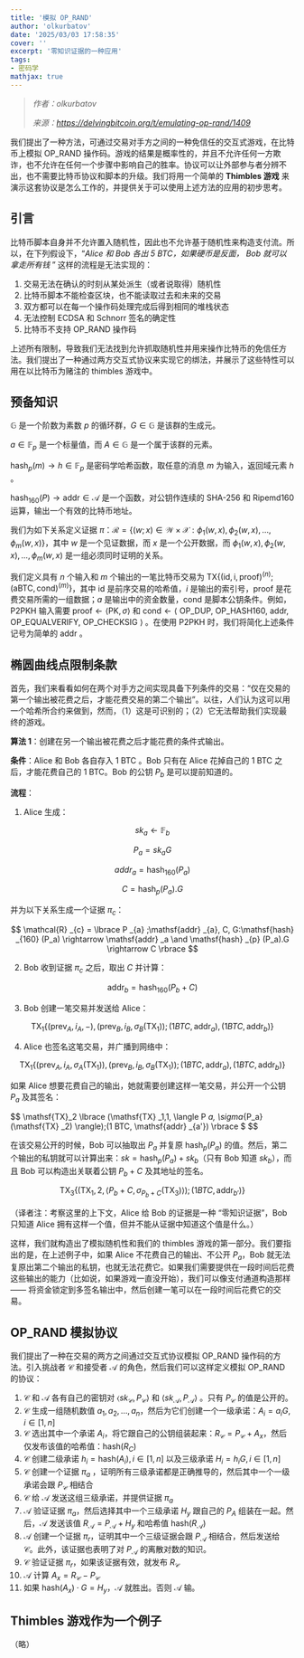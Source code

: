 ```yaml
---
title: '模拟 OP_RAND'
author: 'olkurbatov'
date: '2025/03/03 17:58:35'
cover: ''
excerpt: '零知识证据的一种应用'
tags:
- 密码学
mathjax: true
---
```



> *作者：olkurbatov*
> 
> *来源：<https://delvingbitcoin.org/t/emulating-op-rand/1409>*



我们提出了一种方法，可通过交易对手方之间的一种免信任的交互式游戏，在比特币上模拟 OP_RAND 操作码。游戏的结果是概率性的，并且不允许任何一方欺诈，也不允许在任何一个步骤中影响自己的胜率。协议可以让外部参与者分辨不出，也不需要比特币协议和脚本的升级。我们将用一个简单的 **Thimbles 游戏** 来演示这套协议是怎么工作的，并提供关于可以使用上述方法的应用的初步思考。

## 引言

比特币脚本自身并不允许置入随机性，因此也不允许基于随机性来构造支付流。所以，在下列假设下，“*Alice 和 Bob 各出 5 BTC，如果硬币是反面， Bob 就可以拿走所有钱* ” 这样的流程是无法实现的：

1. 交易无法在确认的时刻从某处派生（或者说取得）随机性
2. 比特币脚本不能检查区块，也不能读取过去和未来的交易
3. 双方都可以在每一个操作码处理完成后得到相同的堆栈状态
4. 无法控制 ECDSA 和 Schnorr 签名的确定性
5. 比特币不支持 OP_RAND 操作码 

上述所有限制，导致我们无法找到允许抓取随机性并用来操作比特币的免信任方法。我们提出了一种通过两方交互式协议来实现它的绑法，并展示了这些特性可以用在以比特币为赌注的 thimbles 游戏中。

## 预备知识

$\mathbb{G}$ 是一个阶数为素数 $p$ 的循环群，$G \in \mathbb{G}$ 是该群的生成元。

$a \in \mathbb{F}_p$ 是一个标量值，而 $A \in \mathbb{G}$ 是一个属于该群的元素。

$\mathsf{hash}_p(m) \rightarrow h\in \mathbb{F}_p$ 是密码学哈希函数，取任意的消息 $m$ 为输入，返回域元素 $h$ 。

$\mathsf{hash}_{160}(P) \rightarrow \mathsf{addr}\in \mathcal{A}$ 是一个函数，对公钥作连续的 SHA-256 和 Ripemd160 运算，输出一个有效的比特币地址。

我们为如下关系定义证据 $\pi$：$\mathcal{R} = \lbrace(w;x) \in \mathcal{W} \times \mathcal{X}: \phi_1(w,x), \phi_2(w,x) , \dots, \phi_m(w,x)\rbrace$，其中 $w$ 是一个见证数据，而 $x$ 是一个公开数据，而 $\phi_1(w,x), \phi_2(w,x) , \dots, \phi_m(w,x)$ 是一组必须同时证明的关系。

我们定义具有 $n$ 个输入和 $m$ 个输出的一笔比特币交易为 $\mathsf{TX}\lbrace (\mathsf{id, i, proof})^{(n)};(\mathsf{a BTC, cond})^{(m)}\rbrace$，其中 $\mathsf{id}$ 是前序交易的哈希值，$i$ 是输出的索引号，$\mathsf{proof}$ 是花费交易所需的一组数据；$a$ 是输出中的资金数量，$\mathsf{cond}$ 是脚本公钥条件。例如，P2PKH 输入需要 $\mathsf{proof} \leftarrow \langle \mathsf{PK}, \sigma\rangle$ 和 $\mathsf{cond}\leftarrow \langle$ OP_DUP, OP_HASH160, $\mathsf{addr}$, OP_EQUALVERIFY, OP_CHECKSIG $\rangle$ 。在使用 P2PKH 时，我们将简化上述条件记号为简单的 $\mathsf{addr}$ 。

## 椭圆曲线点限制条款

首先，我们来看看如何在两个对手方之间实现具备下列条件的交易：“仅在交易的第一个输出被花费之后，才能花费交易的第二个输出”。以往，人们认为这可以用一个哈希所合约来做到，然而，（1）这是可识别的；（2）它无法帮助我们实现最终的游戏。

**算法 1**：创建在另一个输出被花费之后才能花费的条件式输出。

**条件**：Alice 和 Bob 各自存入 1 BTC 。Bob 只有在 Alice 花掉自己的 1 BTC 之后，才能花费自己的 1 BTC。Bob 的公钥 $P_b$ 是可以提前知道的。

**流程**：

1. Alice 生成：

$$
sk_a \leftarrow \mathbb{F}_b
$$

$$
P_a = sk_a G
$$

$$
addr_a = \mathsf{hash}_{160}(P_a)
$$

$$
C = \mathsf{hash}_{p}(P_a).G
$$


并为以下关系生成一个证据 $\pi_c$：

$$
\mathcal{R} _{c} = \lbrace P _{a} ;\mathsf{addr} _{a}, C, G:\mathsf{hash} _{160} (P_a) \rightarrow \mathsf{addr} _a \and \mathsf{hash} _{p} (P_a).G \rightarrow C \rbrace
$$

2. Bob 收到证据 $\pi_c$ 之后，取出 $C$ 并计算：

$$
\mathsf{addr} _b = \mathsf{hash} _{160} (P_b + C)
$$

3. Bob 创建一笔交易并发送给 Alice：

$$
\mathsf{TX}_1\lbrace (\mathsf{prev}_A, i_A, -), (\mathsf{prev}_B, i_B, \sigma_B(\mathsf{TX}_1));(1BTC, \mathsf{addr}_a),(1BTC, \mathsf{addr}_b)\rbrace
$$

4. Alice 也签名这笔交易，并广播到网络中：

$$
\mathsf{TX}_1\{(\mathsf{prev}_A, i_A, \sigma_A(\mathsf{TX}_1)), (\mathsf{prev}_B, i_B, \sigma_B(\mathsf{TX}_1));(1BTC, \mathsf{addr}_a),(1BTC, \mathsf{addr}_b)\}
$$

如果 Alice 想要花费自己的输出，她就需要创建这样一笔交易，并公开一个公钥 $P_a$ 及其签名：

$$
\mathsf{TX}_2 \lbrace (\mathsf{TX} _1,1, \langle P _a, \sigma_{P_a} (\mathsf{TX} _2) \rangle);(1 BTC, \mathsf{addr} _{a'}) \rbrace $
$$

在该交易公开的时候，Bob 可以抽取出 $P_a$ 并复原 $\mathsf{hash}_p(P_a)$ 的值。然后，第二个输出的私钥就可以计算出来：$sk = \mathsf{hash}_p(P_a) + sk_b$（只有 Bob 知道 $sk_b$），而且 Bob 可以构造出关联着公钥 $P_b + C$ 及其地址的签名。

$$
\mathsf{TX}_3 \lbrace (\mathsf{TX} _1,2, \langle P _b + C, \sigma_{P_b + C}(\mathsf{TX} _3) \rangle);(1 BTC, \mathsf{addr} _{b'}) \rbrace
$$

（译者注：考察这里的上下文，Alice 给 Bob 的证据是一种 “零知识证据”，Bob 只知道 Alice 拥有这样一个值，但并不能从证据中知道这个值是什么。）

这样，我们就构造出了模拟随机性和我们的 thimbles 游戏的第一部分。我们要指出的是，在上述例子中，如果 Alice 不花费自己的输出、不公开 $P_a$，Bob 就无法复原出第二个输出的私钥，也就无法花费它。如果我们需要提供在一段时间后花费这些输出的能力（比如说，如果游戏一直没开始），我们可以像支付通道构造那样 —— 将资金锁定到多签名输出中，然后创建一笔可以在一段时间后花费它的交易。

## OP_RAND 模拟协议

我们提出了一种在交易的两方之间通过交互式协议模拟 OP_RAND 操作码的方法。引入挑战者 $\mathcal{C}$ 和接受者 $\mathcal{A}$ 的角色，然后我们可以这样定义模拟 OP_RAND 的协议：

1. $\mathcal{C}$ 和 $\mathcal{A}$ 各有自己的密钥对 $\langle sk_{\mathcal{C}}, P_{\mathcal{C}}\rangle$ 和 $\langle sk_{\mathcal{A}}, P_{\mathcal{A}}\rangle$ 。只有 $P_{\mathcal{C}}$ 的值是公开的。
2. $\mathcal{C}$ 生成一组随机数值 $a_1, a_2,\dots, a_n$，然后为它们创建一个一级承诺：$A_i = a_iG, i\in[1, n]$
3. $\mathcal{C}$ 选出其中一个承诺 $A_i$，将它跟自己的公钥组装起来：$R_{\mathcal{C}} = P_{\mathcal{C}}+A_x$，然后仅发布该值的哈希值：$\mathsf{hash}(R_C)$
4. $\mathcal{C}$ 创建二级承诺 $h_i = \mathsf{hash}(A_i), i \in[1,n]$ 以及三级承诺 $H_i = h_iG, i \in[1,n]$
5. $\mathcal{C}$ 创建一个证据 $\pi_a$ ，证明所有三级承诺都是正确推导的，然后其中一个一级承诺会跟 $P_{\mathcal{C}}$ 相结合
6. $\mathcal{C}$ 给 $\mathcal{A}$ 发送这组三级承诺，并提供证据 $\pi_a$ 
7. $\mathcal{A}$ 验证证据 $\pi_a$，然后选择其中一个三级承诺 $H_y$ 跟自己的 $P_A$ 组装在一起。然后，$\mathcal{A}$ 发送该值 $R_{\mathcal{A}}=P_{\mathcal{A}}+H_y$ 和哈希值 $\mathsf{hash}(R_{\mathcal{A}})$
8. $\mathcal{A}$ 创建一个证据 $\pi_r$，证明其中一个三级证据会跟 $P_{\mathcal{A}}$ 相结合，然后发送给 $\mathcal{C}$。此外，该证据也表明了对 $P_{\mathcal{A}}$ 的离散对数的知识。
9. $\mathcal{C}$ 验证证据 $\pi_r$，如果该证据有效，就发布 $R_{\mathcal{C}}$
10. $\mathcal{A}$ 计算 $A_x = R_{\mathcal{C}}-P_{\mathcal{C}}$
11. 如果 $\mathsf{hash}(A_x)\cdot G = H_y$，$\mathcal{A}$ 就胜出。否则 $\mathcal{A}$ 输。

## Thimbles 游戏作为一个例子

（略）
